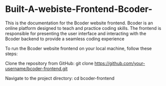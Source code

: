 # Built-A-webiste-Frontend-Bcoder-
This is the documentation for the Bcoder website frontend. Bcoder is an online platform designed to teach and practice coding skills. The frontend is responsible for presenting the user interface and interacting with the Bcoder backend to provide a seamless coding experience

To run the Bcoder website frontend on your local machine, follow these steps:

Clone the repository from GitHub:
git clone https://github.com/your-username/bcoder-frontend.git

Navigate to the project directory:
cd bcoder-frontend




